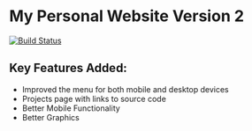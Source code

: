 # My Personal Website Version 2
[![Build Status](https://travis-ci.org/cookbenjamin/PersonalWebsite.svg?branch=master)](https://travis-ci.org/cookbenjamin/PersonalWebsite)
## Key Features Added:
- Improved the menu for both mobile and desktop devices
- Projects page with links to source code
- Better Mobile Functionality
- Better Graphics
